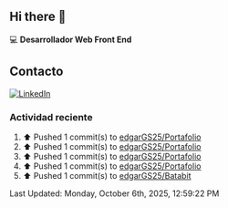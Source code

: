 ## Hi there 👋

:computer: **Desarrollador Web Front End**

## Contacto
[![LinkedIn](https://img.shields.io/badge/LinkedIn-0A66C2?style=for-the-badge&logo=linkedin&logoColor=white)](https://www.linkedin.com/in/edgar-garc%C3%ADa-a91898289/)

### Actividad reciente
<!--RECENT_ACTIVITY:start-->
1. ⬆️ Pushed 1 commit(s) to [edgarGS25/Portafolio](https://github.com/edgarGS25/Portafolio)<br>
2. ⬆️ Pushed 1 commit(s) to [edgarGS25/Portafolio](https://github.com/edgarGS25/Portafolio)<br>
3. ⬆️ Pushed 1 commit(s) to [edgarGS25/Portafolio](https://github.com/edgarGS25/Portafolio)<br>
4. ⬆️ Pushed 1 commit(s) to [edgarGS25/Portafolio](https://github.com/edgarGS25/Portafolio)<br>
5. ⬆️ Pushed 1 commit(s) to [edgarGS25/Batabit](https://github.com/edgarGS25/Batabit)<br>
<!--RECENT_ACTIVITY:end-->
<!--RECENT_ACTIVITY:last_update-->
Last Updated: Monday, October 6th, 2025, 12:59:22 PM
<!--RECENT_ACTIVITY:last_update_end-->
